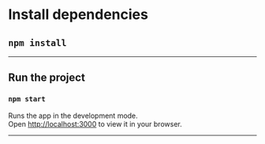 # Install dependencies

## `npm install`
----------------------------
## Run the project

### `npm start`

Runs the app in the development mode.\
Open [http://localhost:3000](http://localhost:3000) to view it in your browser.

----------------------------




